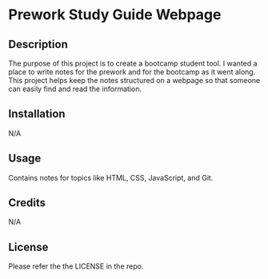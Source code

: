 # Prework Study Guide Webpage

## Description
The purpose of this project is to create a bootcamp student tool. I wanted a place to write notes for the prework and for the bootcamp as it went along. This project helps keep the notes structured on a webpage so that someone can easily find and read the information.

## Installation
N/A

## Usage

Contains notes for topics like HTML, CSS, JavaScript, and Git.

## Credits

N/A

## License

Please refer the the LICENSE in the repo.
